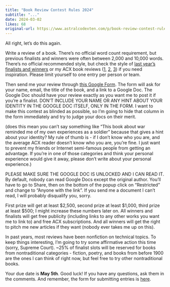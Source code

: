 ```yaml
---
title: "Book Review Contest Rules 2024"
subtitle: "..."
date: 2024-03-02
likes: 68
original-url: https://www.astralcodexten.com/p/book-review-contest-rules-2024
---
```

All right, let’s do this again.

Write a review of a book. There’s no official word count requirement, but previous finalists and winners were often between 2,000 and 10,000 words. There’s no official recommended style, but check the style of [last year’s finalists and winners](/p/book-review-contest-2023-winners) or my ACX book reviews ([1](https://astralcodexten.substack.com/p/book-review-lifespan), [2](https://astralcodexten.substack.com/p/book-review-which-country-has-the), [3](https://astralcodexten.substack.com/p/book-review-arabian-nights)) if you need inspiration. Please limit yourself to one entry per person or team.

Then send me your review through [this Google Form](https://forms.gle/bsCNSCep6S16uH966). The form will ask for your name, email, the title of the book, and a link to a Google Doc. The Google Doc should have your review exactly as you want me to post it if you’re a finalist. DON’T INCLUDE YOUR NAME OR ANY HINT ABOUT YOUR IDENTITY IN THE GOOGLE DOC ITSELF, ONLY IN THE FORM. I want to make this contest as blinded as possible, so I’m going to hide that column in the form immediately and try to judge your docs on their merit.

(does this mean you can’t say something like “This book about war reminded me of my own experiences as a soldier” because that gives a hint about your identity? My rule of thumb is - if I don’t know who you are, and the average ACX reader doesn’t know who you are, you’re fine. I just want to prevent my friends or Internet semi-famous people from getting an advantage. If you’re in one of those categories and think your personal experience would give it away, please don’t write about your personal experience.)

PLEASE MAKE SURE THE GOOGLE DOC IS UNLOCKED AND I CAN READ IT. By default, nobody can read Google Docs except the original author. You’ll have to go to Share, then on the bottom of the popup click on “Restricted” and change to “Anyone with the link”. If you send me a document I can’t read, I will probably disqualify you, sorry.

First prize will get at least $2,500, second prize at least $1,000, third prize at least $500; I might increase these numbers later on. All winners and finalists will get free publicity (including links to any other works you want me to link to) and free ACX subscriptions. And all winners will get the right to pitch me new articles if they want (nobody ever takes me up on this).

In past years, most reviews have been nonfiction on technical topics. To keep things interesting, I’m going to try some affirmative action this time (sorry, Supreme Court). ~25% of finalist slots will be reserved for books from nontraditional categories - fiction, poetry, and books from before 1900 are the ones I can think of right now, but feel free to try other nontraditional books.

Your due date is **May 5th**. Good luck! If you have any questions, ask them in the comments. And remember, the form for submitting entries is [here](https://forms.gle/bsCNSCep6S16uH966).
